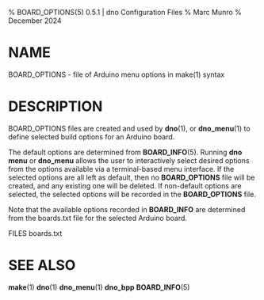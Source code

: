 % BOARD_OPTIONS(5)  0.5.1 | dno Configuration Files
% Marc Munro
% December 2024

# NAME

BOARD_OPTIONS - file of Arduino menu options in make(1) syntax

# DESCRIPTION
BOARD_OPTIONS files are created and used by **dno**(1), or
**dno_menu**(1) to define selected build options for an Arduino
board.

The default options are determined from **BOARD_INFO**(5).  Running
**dno menu** or **dno_menu** allows the user to interactively select
desired options from the options available via a terminal-based menu
interface.  If the selected options are all left as default, then no
**BOARD_OPTIONS** file will be created, and any existing one will be
deleted.  If non-default options are selected, the selected options
will be recorded in the **BOARD_OPTIONS** file.

Note that the available options recorded in **BOARD_INFO** are
determined from the boards.txt file for the selected Arduino board.

FILES
boards.txt

# SEE ALSO
  **make**(1) **dno**(1) **dno_menu**(1) **dno_bpp** **BOARD_INFO**(5)


